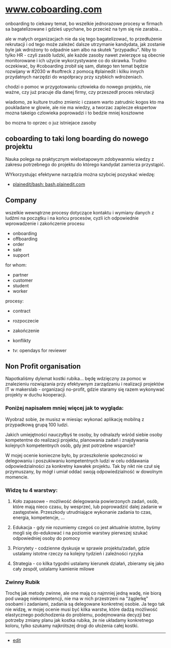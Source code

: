 # www.coboarding.com


onboarding to ciekawy temat, bo wszelkie jednorazowe procesy w firmach sa bagatelizowane i gdzieś upychane, bo przecież na tym się nie zarabia...

ale w małych organizacjach nie da się tego bagatelizować, to przedłużenie rekrutacji i od tego może zależeć dalsze utrzymanie kandydata, jak zostanie byle jak wdrożony to odpadnie sam albo na skutek "przypadku".  Niby to tylko HR - czyli zasób ludzki, ale każde zasoby nawet zwierzęce są obecnie monitorowane i ich użycie wykorzystywane co do skrawka. Trudno oczekiwać, by #coboarding zrobił się sam, dlatego ten temat będzie rozwijany w #2030 w #softreck z pomocą #plainedit i kilku innych przydatnych narzędzi do współpracy przy szybkich wdrożeniach.



chodzi o pomoc w przygotowaniu człowieka do nowego projektu, nie ważne, czy już pracuje dla danej firmy, czy przeszedł proces rekrutacji

wiadomo, ze kulture trudno zmienic i czasem warto zatrudnic kogos kto ma poukladane w glowie, ale nie ma wiedzy, a tworzac zaplecze ekspertow mozna takeigo czlowieka poprowadzi i to bedzie mniej kosztowne

bo mozna to oprzec o juz istniejace zasoby

## coboarding to taki long boarding do nowego projektu


Nauka polega na praktycznym wieloetapowym zdobywanmiu wiedzy z zakresu potrzebnego do projektu do którego kandydat zamierza przystąpić.

WYkorzystując efektywne narządzia można szybciej pozyskać wiedzę:
+ [plainedit/bash: bash.plainedit.com](https://github.com/plainedit/bash)


 
## Company

wszelkie wewnątrzne procesy dotyczące kontaktu i wymiany danych z ludźmi na początku i na końcu procesów, cyzli ich odpowiednie wprowadzenie i zakończenie procesu

+ onboarding
+ offboarding
+ order
+ sale
+ support


for whom:

+ partner
+ customer
+ student
+ worker

procesy:

+ contract
+ rozpoczecie
+ zakończenie
+ konflikty



+ tv: opendays for reviewer


## Non Profit organisation 

Napotkaliśmy dylemat kostki rubika... będę wdzięczny za pomoc w znalezieniu rozwiązania przy efektywnym zarządzaniu i realizacji projektów IT w makerslab - organizacji no-profit, gdzie staramy się razem wykonywać projekty w duchu kooperacji.


### Poniżej napisałem mniej więcej jak to wygląda:

Wyobraź sobie, że musisz w miesiąc wykonać aplikację mobilną z przypadkową grupą 100 ludzi.

Jakich umiejętności nauczyłbyś te osoby, by odnalazły wśród siebie osoby kompetentne do realizacji projektu, planowania zadań i znajdywania kolejnych kompetentnych osób, gdy jest potrzebne wsparcie?


W mojej ocenie konieczne było, by przeszkolenie społeczności w delegowaniu i poszukiwaniu kompetentnych ludzi w celu oddawania odpowiedzialności za konkretny kawałek projektu.
Tak by nikt nie czuł się przymuszany, by mógł i umiał oddać swoją odpowiedzialność w dowolnym momencie.

### Widzę tu 4 warstwy:

1. Koło zapasowe - możliwość delegowania powierzonych zadań, osób, które mają nieco czasu, by wesprzeć, lub poprowadzić dalej zadanie w zastępstwie. Przeszkody utrudniające wykonanie zadania to czas, energia, kompetencje, ...

2. Edukacja - gdy nie rozumiemy czegoś co jest aktualnie istotne, byśmy mogli się do-edukować i na poziomie warstwy pierwszej szukać odpowiedniej osoby do pomocy

3. Priorytety - codzienne dyskusje w sprawie projektu/zadań, gdzie ustalamy istotne rzeczy na kolejny tydzień i zależności ryzyka

4. Strategia - co kilka tygodni ustalamy kierunek działań, zbieramy się jako cały zespół, ustalamy kamienie milowe


### Zwinny Rubik

Trochę jak metody zwinne, ale one mają co najmniej jedną wadę, nie biorą pod uwagę niekompetencji, nie ma w nich przestrzeni na "żąglerkę" osobami i zadaniami, zadania są delegowane konkretnej osobie.
Ja tego tak nie widzę, w mojej ocenie musi być kilka warstw, które dadzą możliwość elastycznego podchodzenia do problemu, podejmowania decyzji bez potrzeby zmiany planu jak kostka rubika, że nie układamy konkretnego koloru, tylko szukamy najkrótszej drogi do ułożenia całej kostki.




---

+ [edit](https://github.com/coboarding/www/edit/main/README.md)
